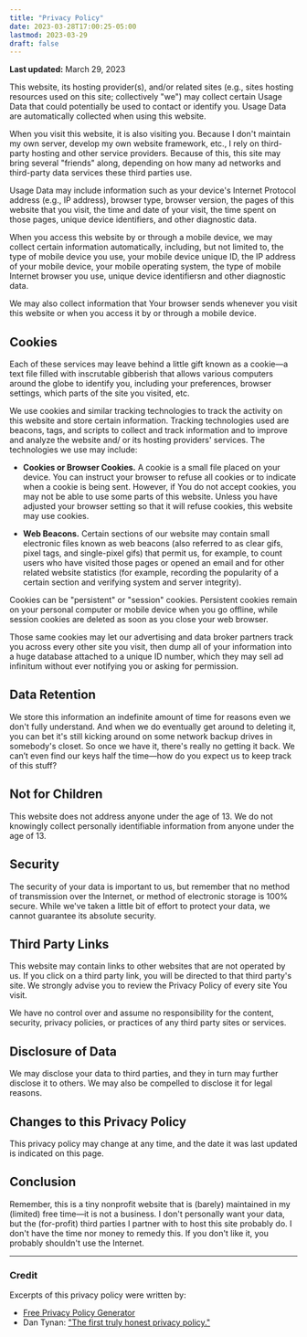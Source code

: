 ```yaml
---
title: "Privacy Policy"
date: 2023-03-28T17:00:25-05:00
lastmod: 2023-03-29
draft: false
---
```


**Last updated:** March 29, 2023

This website, its hosting provider(s), and/or related sites (e.g., sites hosting resources used on this site; collectively "we") may collect certain Usage Data that could potentially be used to contact or identify you. Usage Data are automatically collected when using this website.

When you visit this website, it is also visiting you. Because I don't maintain my own server, develop my own website framework, etc., I rely on third-party hosting and other service providers. Because of this, this site may bring several "friends" along, depending on how many ad networks and third-party data services these third parties use.

Usage Data may include information such as your device's Internet Protocol address (e.g., IP address), browser type, browser version, the pages of this website that you visit, the time and date of your visit, the time spent on those pages, unique device identifiers, and other diagnostic data.

When you access this website by or through a mobile device, we may collect certain information automatically, including, but not limited to, the type of mobile device you use, your mobile device unique ID, the IP address of your mobile device, your mobile operating system, the type of mobile Internet browser you use, unique device identifiersn and other diagnostic data.

We may also collect information that Your browser sends whenever you visit this website or when you access it by or through a mobile device.

## Cookies

Each of these services may leave behind a little gift known as a cookie&mdash;a text file filled with inscrutable gibberish that allows various computers around the globe to identify you, including your preferences, browser settings, which parts of the site you visited, etc.

We use cookies and similar tracking technologies to track the activity on this website and store certain information. Tracking technologies used are beacons, tags, and scripts to collect and track information and to improve and analyze the website and/ or its hosting providers' services. The technologies we use may include:

- **Cookies or Browser Cookies.** A cookie is a small file placed on your device. You can instruct your browser to refuse all cookies or to indicate when a cookie is being sent. However, if You do not accept cookies, you may not be able to use some parts of this website. Unless you have adjusted your browser setting so that it will refuse cookies, this website may use cookies.

- **Web Beacons.** Certain sections of our website may contain small electronic files known as web beacons (also referred to as clear gifs, pixel tags, and single-pixel gifs) that permit us, for example, to count users who have visited those pages or opened an email and for other related website statistics (for example, recording the popularity of a certain section and verifying system and server integrity).

Cookies can be "persistent" or "session" cookies. Persistent cookies remain on your personal computer or mobile device when you go offline, while session cookies are deleted as soon as you close your web browser.

Those same cookies may let our advertising and data broker partners track you across every other site you visit, then dump all of your information into a huge database attached to a unique ID number, which they may sell ad infinitum without ever notifying you or asking for permission.

## Data Retention

We store this information an indefinite amount of time for reasons even we don't fully understand. And when we do eventually get around to deleting it, you can bet it's still kicking around on some network backup drives in somebody's closet. So once we have it, there's really no getting it back. We can’t even find our keys half the time&mdash;how do you expect us to keep track of this stuff?

## Not for Children

This website does not address anyone under the age of 13. We do not knowingly collect personally identifiable information from anyone under the age of 13.

## Security

The security of your data is important to us, but remember that no method of transmission over the Internet, or method of electronic storage is 100% secure. While we've taken a little bit of effort to protect your data, we cannot guarantee its absolute security.

## Third Party Links

This website may contain links to other websites that are not operated by us. If you click on a third party link, you will be directed to that third party's site. We strongly advise you to review the Privacy Policy of every site You visit.

We have no control over and assume no responsibility for the content, security, privacy policies, or practices of any third party sites or services.

## Disclosure of Data

We may disclose your data to third parties, and they in turn may further disclose it to others. We may also be compelled to disclose it for legal reasons.

## Changes to this Privacy Policy

This privacy policy may change at any time, and the date it was last updated is indicated on this page.

## Conclusion

Remember, this is a tiny nonprofit website that is (barely) maintained in my (limited) free time&mdash;it is not a business. I don't personally want your data, but the (for-profit) third parties I partner with to host this site probably do. I don't have the time nor money to remedy this. If you don't like it, you probably shouldn't use the Internet.

---

### Credit

Excerpts of this privacy policy were written by:
- [Free Privacy Policy Generator](https://www.freeprivacypolicy.com/free-privacy-policy-generator/)
- Dan Tynan: ["The first truly honest privacy policy."](https://web.archive.org/web/20120430051614/https://www.itworld.com/print/129778)
